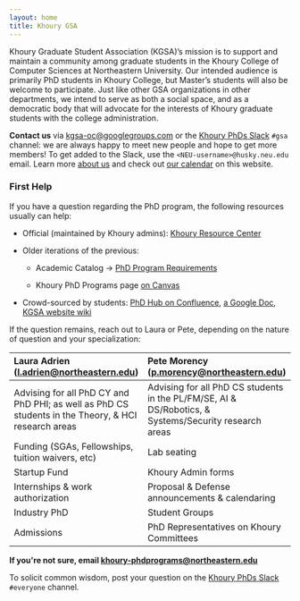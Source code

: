 ```yaml
---
layout: home
title: Khoury GSA
---
```


Khoury Graduate Student Association (KGSA)’s mission is to support and maintain
a community among graduate students in the Khoury College of Computer Sciences
at Northeastern University. Our intended audience is primarily PhD students in
Khoury College, but Master’s students will also be welcome to participate. Just
like other GSA organizations in other departments, we intend to serve as both a
social space, and as a democratic body that will advocate for the interests of
Khoury graduate students with the college administration.

**Contact us** via [kgsa-oc@googlegroups.com](mailto://kgsa-oc@googlegroups.com) or
the [Khoury PhDs Slack][khoury-slack] `#gsa` channel: we
are always happy to meet new people and hope to get more members!
To get added to the Slack, use the `<NEU‑username>@husky.neu.edu` email.
Learn more [about us](/about.html) and check out [our calendar](./calendar.html) on this website.

[gsa-slides-summer-2021]: https://docs.google.com/presentation/d/1IDrAmfLbNO42R-nqtaYK4XjNJhvrfVaOjc7W8QQGRwk/edit?usp=sharing
[khoury-slack]: https://khouryphds.slack.com

### First Help

If you have a question regarding the PhD program, the following resources usually can help:

* Official (maintained by Khoury admins): [Khoury Resource Center][notebook-sharepoint]

* Older iterations of the previous: 
    * Academic Catalog → [PhD Program Requirements][program-reqs-old]
    * Khoury PhD Programs page [on Canvas][notebook-canvas]

      <!-- space -->

* Crowd-sourced by students: [PhD Hub on Confluence][confluence], [a Google Doc][notebook-gdoc],
  [KGSA website wiki][our-wiki]

If the question remains, reach out to Laura or Pete, depending on the nature of
question and your specialization:

| Laura Adrien ([l.adrien@northeastern.edu][laura-box])                                               | Pete Morency ([p.morency@northeastern.edu][pete-box])                                                 |
|:----------------------------------------------------------------------------------------------------|:------------------------------------------------------------------------------------------------------|
| Advising for all PhD CY and PhD PHI; as well as PhD CS students in the Theory, & HCI research areas | Advising for all PhD CS students in the PL/FM/SE, AI & DS/Robotics, & Systems/Security research areas |
| Funding (SGAs, Fellowships, tuition waivers, etc)                                                   | Lab seating                                                                                           |
| Startup Fund                                                                                        | Khoury Admin forms                                                                                    |
| Internships & work authorization                                                                    | Proposal & Defense announcements & calendaring                                                        |
| Industry PhD                                                                                        | Student Groups                                                                                        |
| Admissions                                                                                          | PhD Representatives on Khoury Committees                                                              |

<p></p>

**If you're not sure, email [khoury-phdprograms@northeastern.edu][khoury-grad-mailbox]**

To solicit common wisdom, post your question on the 
[Khoury PhDs Slack][khoury-slack] `#everyone` channel.

[notebook-canvas]: https://northeastern.instructure.com/courses/58310/pages/khoury-phd-programs
[program-reqs-old]: http://catalog.northeastern.edu/graduate/computer-information-science/computer-science/computer-science-phd/
[confluence]: https://wiki.khoury.northeastern.edu/display/phdhub/
[notebook-gdoc]: https://docs.google.com/document/d/1Suq1V96T41QlXbR3EBHR7l8B1KbFZGOuIxtDe-72VeE/edit?usp=sharing
[khoury-grad-mailbox]: mailto:khoury-phdprograms@northeastern.edu
[our-wiki]: https://github.com/khoury-gsa/khoury-gsa.github.io/wiki/FAQ
[notebook-sharepoint]: https://northeastern.sharepoint.com/sites/KhouryResourceCenter/SitePages/PHD.aspx?csf=1&web=1&e=Vbcor3
[laura-box]: mailto:l.adrien@northeastern.edu
[pete-box]: mailto:p.morency@northeastern.edu
